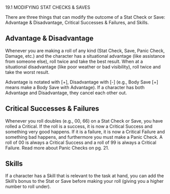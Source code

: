 19.1 MODIFYING STAT CHECKS & SAVES

There are three things that can modify the outcome of a Stat Check 
or Save: Advantage & Disadvantage,  Critical Successes & 
Failures,  and Skills.

## Advantage & Disadvantage
Whenever you are making a roll of any kind (Stat Check, Save, 
Panic Check, Damage, etc.) and the character has a situational 
advantage (like assistance from someone else), roll twice and 
take the best result. When at a situational disadvantage (like 
poor weather or bad visibility), roll twice and take the worst result. 

Advantage is notated with [+], Disadvantage with [-] (e.g., Body 
Save [+] means make a Body Save with Advantage). If a character 
has both Advantage and Disadvantage, they cancel each other out.

## Critical Successes & Failures
Whenever you roll doubles (e.g., 00, 66) on a Stat Check or 
Save, you have rolled a Critical.  If the roll is a success, it is now 
a Critical Success  and something very good happens. If it is a 
failure, it is now a Critical Failure  and something bad happens, and 
furthermore you must make a Panic Check.  A roll of 00 is always a 
Critical Success and a roll of 99 is always a Critical Failure.
Read more about Panic Checks on pg. 21.

## Skills
If a character has a Skill that is relevant to the task at hand, you 
can add the Skill’s bonus to the Stat or Save before making your roll 
(giving you a higher number to roll under).
